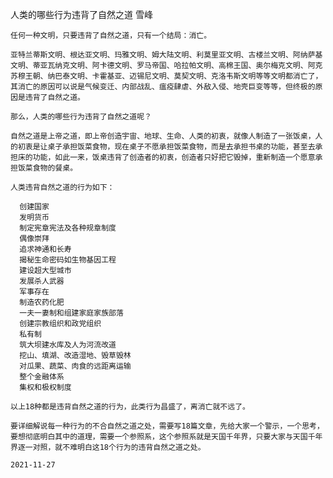 人类的哪些行为违背了自然之道
雪峰

    任何一种文明，只要违背了自然之道，只有一个结局：消亡。

    亚特兰蒂斯文明、根达亚文明、玛雅文明、姆大陆文明、利莫里亚文明、古楼兰文明、阿纳萨基文明、蒂亚瓦纳克文明、阿卡德文明、罗马帝国、哈拉帕文明、高棉王国、奥尔梅克文明、阿克苏穆王朝、纳巴泰文明、卡霍基亚、迈锡尼文明、莫契文明、克洛韦斯文明等等文明都消亡了，其消亡的原因可以说是气候变迁、内部战乱、瘟疫肆虐、外敌入侵、地壳巨变等等，但终极的原因是违背了自然之道。

    那么，人类的哪些行为违背了自然之道呢？

    自然之道是上帝之道，即上帝创造宇宙、地球、生命、人类的初衷，就像人制造了一张饭桌，人的初衷是让桌子承担饭菜食物，现在桌子不愿承担饭菜食物，而是去承担书桌的功能，甚至去承担床的功能，如此一来，饭桌违背了创造者的初衷，创造者只好把它毁掉，重新制造一个愿意承担饭菜食物的餐桌。

    人类违背自然之道的行为如下：

      创建国家
      发明货币
      制定宪章宪法及各种规章制度
      偶像崇拜
      追求神通和长寿
      揭秘生命密码如生物基因工程
      建设超大型城市
      发展杀人武器
      军事存在
      制造农药化肥
      一夫一妻制和组建家庭家族部落
      创建宗教组织和政党组织
      私有制
      筑大坝建水库及人为河流改道
      挖山、填湖、改造湿地、毁草毁林
      对瓜果、蔬菜、肉食的远距离运输
      整个金融体系
      集权和极权制度

    以上18种都是违背自然之道的行为，此类行为昌盛了，离消亡就不远了。

    要详细解说每一种行为的不合自然之道之处，需要写18篇文章，先给大家一个警示，一个思考，要想彻底明白其中的道理，需要一个参照系，这个参照系就是天国千年界，只要大家与天国千年界逐一对照，就不难明白这18个行为的违背自然之道之处。

    2021-11-27



